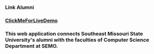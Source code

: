 ### Link Alumni
### <a href="https://linkalumni20221127203158.azurewebsites.net/">ClickMeForLiveDemo</a>
### This web application connects Southeast Missouri State University's alumni with the faculties of Computer Science Department at SEMO.

